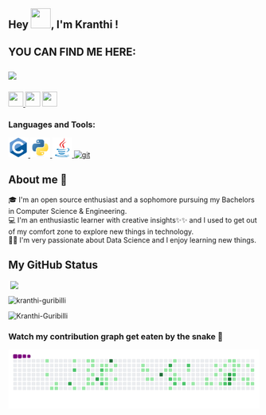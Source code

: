 ## Hey <img src="https://github.com/TheDudeThatCode/TheDudeThatCode/blob/5cce3990b494ce2fd14145ef804d9ceeab5a1ea3/Assets/Hi.gif" width="40" height="40">, I'm Kranthi !
## YOU CAN FIND ME HERE: <p align = "left"><img align="center" src="https://github.com/rajput2107/rajput2107/blob/master/Assets/Handshake.gif" height="30px" /></p>
<p align="left">
<a href="https://www.linkedin.com/in/kranthi-guribilli-1a8b24206"><img src="https://drive.google.com/uc?export=view&id=105X_XE6VDLH5I0Ub7N7J5ewhzHsAbP52" width="30" height="30"> </a>
<a href="mailto:kranthiguribilli@gmail.com"><img src="https://drive.google.com/uc?export=view&id=10LLQP36INaHgDbBFRfxEhxzdsxZGBQAj" width="30" height="30"></a>
 <a href="https://twitter.com/Kranthi517"><img src="https://camo.githubusercontent.com/395dda360ae28377b7c3247581a88b20573883519c2be833cb64fbb37dcbcc1a/68747470733a2f2f63646e2e6a7364656c6976722e6e65742f6e706d2f73696d706c652d69636f6e734076332f69636f6e732f747769747465722e737667" width="30" height="30"></a>
  </p>
  <h3 align="left">Languages and Tools:</h3>
<p align="left"> <a href="https://www.cprogramming.com/" target="_blank"> <img src="https://raw.githubusercontent.com/devicons/devicon/master/icons/c/c-original.svg" alt="c" width="40" height="40"/> </a>
 <a href="https://www.python.org" target="_blank"> <img src="https://raw.githubusercontent.com/devicons/devicon/master/icons/python/python-original.svg" alt="python" width="40" height="40"/> </a> 
 <a href="https://www.java.com" target="_blank" rel="noreferrer"> <img src="https://raw.githubusercontent.com/devicons/devicon/master/icons/java/java-original.svg" alt="java" width="40" height="40"/> </a>
 <a href="https://git-scm.com/" target="_blank"> <img src="https://www.vectorlogo.zone/logos/git-scm/git-scm-icon.svg" alt="git" width="40" height="40"/> </a> 
</p>


## About me 🚀
🎓 I'm an open source enthusiast and a sophomore pursuing my Bachelors in Computer Science & Engineering.<br/>
💻 I'm an enthusiastic learner with creative insights✨✨ and I used to get out of my comfort zone to explore new things in technology.<br/>
👩‍💻 I'm very passionate about Data Science and I enjoy learning new things.<br/>
## My GitHub Status

 <p>&nbsp;<img align="center" src="https://github-readme-stats.vercel.app/api?username=kranthi-guribilli&show_icons=true&locale=en"</p>
<p align="left"><img src="https://github-readme-stats.vercel.app/api/top-langs?username=kranthi-guribilli&show_icons=true&locale=en&layout=compact" alt="kranthi-guribilli" /></p>
<p><img src="https://komarev.com/ghpvc/?username=Kranthi-Guribilli&label=VISITORS&color=0e75b6&style=flat" alt="Kranthi-Guribilli" /></p>

### Watch my contribution graph get eaten by the snake 🐍
![snake gif](https://github.com/Kranthi-Guribilli/Kranthi-Guribilli/blob/output/github-contribution-grid-snake.gif)  

